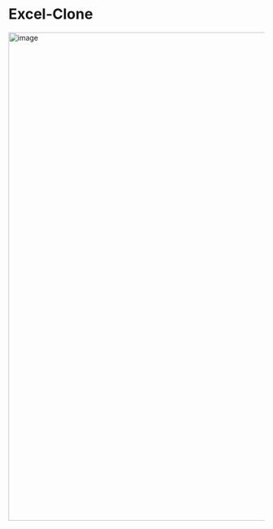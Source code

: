 # Excel-Clone

<img width="960" alt="image" src="https://user-images.githubusercontent.com/72167507/174482400-4f342de6-f90b-423e-843e-ede0270090dc.png">
